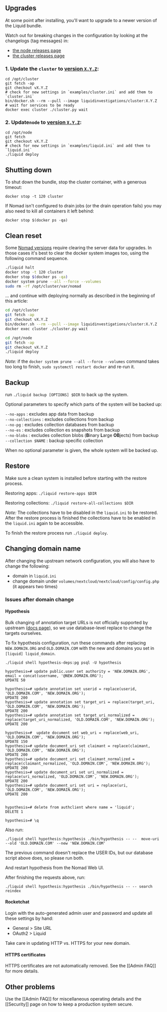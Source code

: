 ## Upgrades
At some point after installing, you'll want to upgrade to a newer version of the Liquid bundle.

Watch out for breaking changes in the configuration by looking at the changelogs (tag messages) in:

- [the node releases page](https://github.com/liquidinvestigations/node/releases)
- [the cluster releases page](https://github.com/liquidinvestigations/cluster/releases)

### 1. Update the `cluster` to [version `X.Y.Z`](https://github.com/liquidinvestigations/cluster/releases):

    cd /opt/cluster
    git fetch -ap
    git checkout vX.Y.Z
    # check for new settings in `examples/cluster.ini` and add them to `cluster.ini`
    bin/docker.sh --rm --pull --image liquidinvestigations/cluster:X.Y.Z
    # wait for services to be ready
    docker exec cluster ./cluster.py wait


### 2. Update`node` to [version `X.Y.Z`](https://github.com/liquidinvestigations/node/releases):

    cd /opt/node
    git fetch
    git checkout vX.Y.Z
    # check for new settings in `examples/liquid.ini` and add them to `liquid.ini`
    ./liquid deploy


## Shutting down

To shut down the bundle, stop the cluster container, with a generous timeout:
```shell
docker stop -t 120 cluster
```

If Nomad isn't configured to drain jobs (or the drain operation fails) you may also need to kill all containers it left behind:

```shell
docker stop $(docker ps -qa)
```

## Clean reset

Some [Nomad versions](https://www.nomadproject.io/guides/upgrade/upgrade-specific.html) require clearing the server data for upgrades. In those cases it's best to clear the docker system images too, using the following command sequence.

```bash
./liquid halt
docker stop -t 120 cluster
docker stop $(docker ps -qa)
docker system prune --all --force --volumes
sudo rm -rf /opt/cluster/var/nomad
```

... and continue with deploying normally as described in the beginning of this article:
```bash
cd /opt/cluster
git fetch -ap
git checkout vX.Y.Z
bin/docker.sh --rm --pull --image liquidinvestigations/cluster:X.Y.Z
docker exec cluster ./cluster.py wait

cd /opt/node
git fetch -ap
git checkout vX.Y.Z
./liquid deploy
```

_Note:_ if the `docker system prune --all --force --volumes` command takes too long to finish, `sudo systemctl restart docker` and re-run it.

## Backup

run `./liquid backup [OPTIONS] $DIR` to back up the system. 

Optional parameters to specify which parts of the system will be backed up:

`--no-apps`             : excludes app data from backup  
`--no-collections`      : excludes collections from backup  
`--no-pg`               : excludes collection databases from backup  
`--no-es`               : excludes collection es snapshots from backup  
`--no-blobs`            : excludes collection blobs (**B**inary **L**arge **OB**jects) from backup  
`--collection $NAME`    : backup specific collection

When no optional parameter is given, the whole system will be backed up.

## Restore 

Make sure a clean system is installed before starting with the restore process.

Restoring apps: `./liquid restore-apps $DIR`

Restoring collections: `./liquid restore-all-collections $DIR`

_Note:_ The collections have to be disabled in the `liquid.ini` to be restored. After the restore process is finished the collections have to be enabled in the `liquid.ini` again to be accessible.

To finish the restore process run `./liquid deploy`.


## Changing domain name

After changing the upstream network configuration, you will also have to change the following:

- domain in `liquid.ini`
- change domain under `volumes/nextcloud/nextcloud/config/config.php` (it appears two times) 


### Issues after domain change

#### Hypothesis


Bulk changing of annotation target URLs is not officially supported by upstream ([docs page](https://web.hypothes.is/help/how-to-establish-or-avoid-document-equivalence-in-the-hypothesis-system/)), so we use database-level replace to change the targets ourselves.

To fix hypothesis configuration, run these commands 
after replacing `NEW.DOMAIN.ORG` and `OLD.DOMAIN.COM` with the new and domains you set in `[liquid] liquid_domain`.


```
./liquid shell hypothesis-deps:pg psql -U hypothesis

hypothesis=# update public.user set authority = 'NEW.DOMAIN.ORG', email = concat(username, '@NEW.DOMAIN.ORG');
UPDATE 50

hypothesis=# update annotation set userid = replace(userid, 'OLD.DOMAIN.COM', 'NEW.DOMAIN.ORG');
UPDATE 200
hypothesis=# update annotation set target_uri = replace(target_uri, 'OLD.DOMAIN.COM', 'NEW.DOMAIN.ORG');
UPDATE 200
hypothesis=# update annotation set target_uri_normalized = replace(target_uri_normalized, 'OLD.DOMAIN.COM', 'NEW.DOMAIN.ORG');
UPDATE 200

hypothesis=#  update document set web_uri = replace(web_uri, 'OLD.DOMAIN.COM', 'NEW.DOMAIN.ORG');
UPDATE 150
hypothesis=# update document_uri set claimant = replace(claimant, 'OLD.DOMAIN.COM', 'NEW.DOMAIN.ORG');
UPDATE 200
hypothesis=# update document_uri set claimant_normalized = replace(claimant_normalized, 'OLD.DOMAIN.COM', 'NEW.DOMAIN.ORG');
UPDATE 200
hypothesis=# update document_uri set uri_normalized = replace(uri_normalized, 'OLD.DOMAIN.COM', 'NEW.DOMAIN.ORG');
UPDATE 200
hypothesis=# update document_uri set uri = replace(uri, 'OLD.DOMAIN.COM', 'NEW.DOMAIN.ORG');
UPDATE 200


hypothesis=# delete from authclient where name = 'liquid';
DELETE 1

hypothesis=# \q
```

Also run:
```
./liquid shell hypothesis:hypothesis ./bin/hypothesis -- --  move-uri --old 'OLD.DOMAIN.COM' --new 'NEW.DOMAIN.COM'
```

The previous command doesn't replace the USER IDs, but our database script above does, so please run both.


And restart hypothesis from the Nomad Web UI.


After finishing the requests above, run:

```
./liquid shell hypothesis:hypothesis ./bin/hypothesis -- -- search reindex
```


#### Rocketchat

Login with the auto-generated admin user and password and update all these settings by hand:
- General > Site URL
- OAuth2 > Liquid

Take care in updating HTTP vs. HTTPS for your new domain.


#### HTTPS certificates

HTTPS certificates are not automatically removed. See the [[Admin FAQ]] for more details.


## Other problems

Use the [[Admin FAQ]] for miscellaneous operating details and the [[Security]] page on how to keep a production system secure.